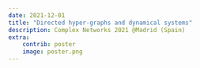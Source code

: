 ```yaml
---
date: 2021-12-01
title: "Directed hyper-graphs and dynamical systems"
description: Complex Networks 2021 @Madrid (Spain)
extra:
    contrib: poster
    image: poster.png
---
```


